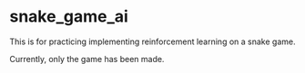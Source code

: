 # snake_game_ai
This is for practicing implementing reinforcement learning on a snake game.

Currently, only the game has been made.
